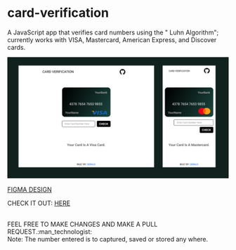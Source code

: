 # card-verification

A JavaScript app that verifies card numbers using the " Luhn Algorithm"; currently works with VISA, Mastercard, American Express, and Discover cards.

![DESIGN](./design/figma_design/figmadesign.PNG)

[FIGMA DESIGN](https://www.figma.com/file/s2BX4SbeVbRuVLdINuiaq5/Card-Verification?node-id=13%3A2)

CHECK IT OUT: [HERE](https://card-verification.vercel.app/)

<br>
FEEL FREE TO MAKE CHANGES AND MAKE A PULL REQUEST.:man_technologist:

<br>
Note: The number entered is to captured, saved or stored any where.
